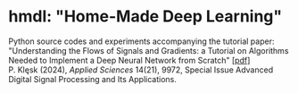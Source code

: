 # hmdl: "Home-Made Deep Learning"
Python source codes and experiments accompanying the tutorial paper: <br/>
"Understanding the Flows of Signals and Gradients: a Tutorial on Algorithms Needed to Implement a Deep Neural Network from Scratch" [[pdf]](https://www.sciencedirect.com/science/article/pii/S2352711024000153) <br/>
P. Klęsk (2024), *Applied Sciences* 14(21), 9972, Special Issue Advanced Digital Signal Processing and Its Applications. 
